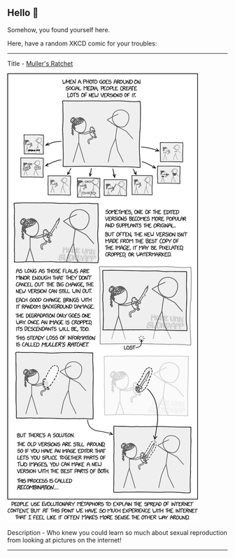 ## Hello 👀

Somehow, you found yourself here.

Here, have a random XKCD comic for your troubles:

-----------------------------------

Title - [Muller's Ratchet](https://xkcd.com/2464)

![Muller's Ratchet](./random_comic.png)

Description - Who knew you could learn so much about sexual reproduction from looking at pictures on the internet!

-----------------------------------